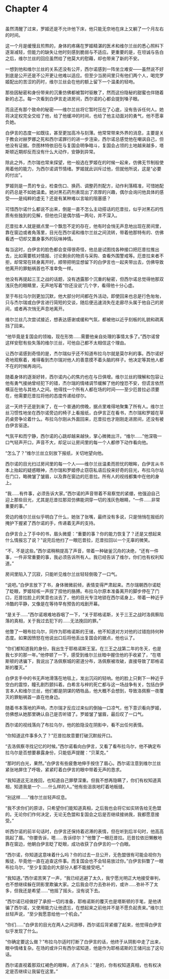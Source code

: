 # Chapter 4

<br>
虽然清醒了过来，罗姬还是不允许他下床，他只能无奈地在床上又躺了一个月左右的时间。

这一个月是缓慢且煎熬的，身体的疼痛在罗姬精湛的医术和维尔兰丝的悉心照料下逐渐减轻，但能力的缺失让他时刻感到脆弱与不适应。更重要的是，在坦诚与告白之后，维尔兰丝的回应虽然给了他莫大的慰藉，却也带来了新的不安。

一想到他和维尔兰丝的关系还没有公开，西尔诺感到一阵坐立难安——虽然说不好到底是公开还是不公开更让他难以适应。但至少当房间里只有他们两个人，喝完罗姬配出的苦涩的药时，维尔兰丝会在他的额上留下一个温柔的轻吻。

那些因秘密和身份带来的沉重仿佛都被暂时驱散了，然而这份隐秘的甜蜜也伴随着新的忐忑。每一次看到白伊言走进房间，西尔诺的心都会提到嗓子眼。

而且还有那个致命的秘密——维尔兰丝将它暂时压在了心底，没有告诉任何人。她将决定权完全交给了他，给了他缓冲的时间，也给了他主动面对的勇气，他不愿辜负她。

白伊言的态度一如既往，甚至更加高冷与刻薄。他常常带来外界的消息，主要是关于教会对赫罗娜之死和西尔诺罪行的进一步渲染，西尔诺总感觉他在嘲讽自己，但他没有证据。奈图林特依旧在与复国会明争暗斗，复国会占领的土地越来越多，塔斯顿近期却反而没有什么大动作，安静到异常。

除此之外，杰尔瑞也常来探望，他一般选在罗姬在的时候一起来，仿佛无节制般使用着他的能力，为西尔诺调节情绪。罗姬就此训斥过他，但就他所说，这是“必要的付出”。

罗姬则是一贯的专业，检查伤口、换药、调整药剂配方，动作利落精准，可惜她配的药总是不如她温柔。她对黑石药剂表现出了浓厚的兴趣，偶尔会询问他具体的感受——是纯粹的虚无？还是有某种难以言喻的阻塞感？

可惜西尔诺什么都说不出来，倒是一直不怎么主动搭话的厄昔拉，似乎对黑石的性质有些独到的见解，但他也只是偶尔插一两句，并不深入。

厄昔拉本人就是据点里一个飘忽不定的存在，他有时会悄无声息地出现在房间里，靠在窗边或者角落里，目光在西尔诺和维尔兰丝之间流转，带着他那特有的、仿佛看透一切却又置身事外的玩味神情。

每当这时，白伊言的脸色都会变得很奇怪，他总是试图找各种接口把厄昔拉推出去，比如需要核对情报、讨论剩余的物资与采购、查看外围警戒等。厄昔拉来者不拒，却常常在转身离开时，顺带把明显想留下的白伊言也一起夹带出去，仿佛导致他离开的罪魁祸首也不准幸免一样。

他没有再提起三王之战的话题，没有透露那个沉重的秘密，但西尔诺总觉得他那双浅灰色的眼睛里，无声地写着“你还没说”几个字，看得他十分心虚。

至于布拉乌尔则更加沉默，他大部分时间都在外活动，即使回来也总是行色匆匆，只与杰尔瑞或白伊言进行简短的交谈，随后便迅速消失在走廊尽头属于他自己的房间，或者再次悄无声息地离开。

维尔兰丝几次尝试接近，想表达感谢或缓和气氛，都被他以近乎刻板的礼貌和疏离挡了回来。

“他毕竟是复国会的领袖，现在形势……需要他亲自处理的事情太多了。”西尔诺曾这样安慰有些失落的维尔兰丝，可他自己都不太相信这个理由。

让西尔诺感到奇怪的是，杰尔瑞似乎还不知道布拉乌尔就是莫尔利的事。西尔诺好奇地观察着，难得看到杰尔瑞对他人的善意摸不着头脑的样子。他决定等其他人都不在的时候再询问。

随着身体的逐渐好转，西尔诺内心的焦灼也在与日俱增。维尔兰丝的理解和包容让他有勇气接纳曾经犯下的错，杰尔瑞的情绪调节缓解了他的惶恐不安，但谎言依然横亘在他与其他人之间。他得找一个所有人都在场的时间——至少厄昔拉必须要在，他需要厄昔拉将他的态度传递给缪尔。

这一天终于还是到来了，在一个普通的傍晚，据点里难得地聚集了所有人。维尔兰丝习惯性地坐在西尔诺旁边的椅子上看报纸，白伊言正在看书，杰尔瑞和罗姬在草药桌旁争论着什么。布拉乌尔刚从外面回来，厄昔拉也才刚刚走进房间，还没有被白伊言驱逐。

气氛平和而宁静，西尔诺的心跳却越来越快，掌心微微出汗。“维尔……”他深吸一口气轻声开口，声音不大，却足以让房间里的每一个人都停下动作看向他。

“怎么了？”维尔兰丝立刻放下报纸，关切地望向他。

西尔诺的目光扫过房间里的每一个人——维尔兰丝温柔而担忧的眼眸，白伊言从书本上抬起的疑惑眼神，杰尔瑞和罗姬停止窃窃私语后投来好奇的目光，布拉乌尔站在门口，略微皱了皱眉，以及靠在窗边的厄昔拉。所有人的视线都集中在他的身上。

“我……有件事，必须告诉大家。”西尔诺的声音带着不易察觉的紧绷，他强迫自己迎上那些目光，尤其是厄昔拉那双仿佛能洞穿一切的浅灰色眼睛，“一件……非常重要的事。”

旁边的维尔兰丝似乎明白了什么，她张了张嘴，最终没有多说，只是悄悄在报纸的掩护下握紧了西尔诺的手，传递着无声的支持。

白伊言合上了手中的书，眉头微蹙：“重要的事？你的能力恢复了？还是又想起来什么情报忘了说？”说完后他扫了一眼厄昔拉，厄昔拉回以一个无辜的微笑。

“不，不是这些。”西尔诺稍稍提高了声音，带着一种破釜沉舟的决绝，“还有一件事，一件非常重要的事，我必须告诉所有人。我已经告诉了维尔，你们也有权利知道。”

房间里陷入了沉寂，只能听见维尔兰丝轻轻倒吸了一口气。

“说吧。”白伊言放下了书，身体微微前倾，表情变得严肃起来。杰尔瑞朝西尔诺眨了眨眼，罗姬轻咳一声捏了捏他的胳膊。布拉乌尔原本准备离开的脚步停在了门口，厄昔拉脸上的笑意也淡去了，他的目光专注地锁在西尔诺身上，带着一种近乎冷酷的平静，又像是在等待早有预告的戏剧开幕。

“是关于……”西尔诺艰难地吞咽了一下，“关于耶格诺斯，关于三王之战时洛佩察陷落的真相，关于我过去犯下的……无法挽回的罪。”

他瞥了一眼布拉乌尔，同作为耶格诺斯的王储，他不知道对方对他的过错抱持何种态度。如果因愤怒在他说出口后将他丢出复国会的据点，他也认了。

“你们都知道我的身份，我出生于耶格诺斯王室。在三王之战第二年的冬天，也是我七岁的那一年。”他停顿了一下，感受到维尔兰丝暗中握住他的手收紧了，“在塔斯顿的诱骗下，我说出了洛佩察城的密道分布，洛佩察被攻破，直接导致了耶格诺斯的覆灭。”

白伊言手中的书无声地滑落在地毯上，发出沉闷的轻响。他的脸上只剩下一种近乎空白的震惊，瞳孔剧烈颤抖着。白希言与梓的死亡都与这一场战争有关，包括白伊言本人和维尔兰丝，他们都是阴谋的牺牲品，他大概不会想到，导致洛佩察一夜覆灭的罪魁祸首一直在他身边。

随着书本落地的声响，杰尔瑞才反应过来似的倒抽一口凉气，他下意识看向罗姬，仿佛想从她那里确认自己是否听错了。罗姬皱了皱眉，最后叹了一口气。

西尔诺的视线落向了布拉乌尔，他的脸隐没在阴影中，看不出任何表情。

“你知道这件事多久了？”厄昔拉故意要打破沉默般开口。

“去洛佩察寻找记忆的时候。”西尔诺看向白伊言，又看了看布拉乌尔，他不确定布拉乌尔是否想要暴露身份，只能低声提醒：“贝莱克。”

“那时的白光，果然。”白伊言有些疲惫地伸手按住了眉心。西尔诺注意到维尔兰丝紧张地屏住了呼吸，紧紧盯着白伊言的眼中带着无声的恳求。

“我知道这无法挽回，也知道自己罪孽深重。但我不想再隐瞒了，你们有权知道真相，知道我是一个……什么样的人。”他有些沮丧地盯着地板缝。

“别这样……”维尔兰丝轻声叹息。

“我不求你们的原谅，只希望你们能知道真相，之后我也会将它如实转告给无色盟的。无论你们作何决定，无论无色盟和复国会之后是否继续接纳我，我都愿意接受。”

听西尔诺的前半句话时，白伊言还保持着迟滞的表情，但在听到后半句时，他高高挑起了眉。“你要告诉，嗯……告诉缪尔？”他瞥了一眼厄昔拉。厄昔拉依旧懒散地靠在窗边，他朝白伊言眨了眨眼，成功收获了白伊言的一个白眼。

“西尔诺，你知道这意味着什么吗？你的过去一旦公开，无色盟很有可能会视你为叛徒，毕竟他一直在追查这件事。而复国会也不会轻易放过你。”白伊言斜瞥了一眼布拉乌尔，“至少复国会的大部分人都不能接受吧。”

“我知道。”西尔诺苦笑了一声，“我已经逃避了太久，我宁愿光明正大地接受审判，也不想继续躲在阴影里欺骗大家。之后我会尽力去弥补的，或许……弥补不了太多，但我还是希望……”他摇了摇头，没有说下去。

“西尔诺已经做好了承担一切的准备，耶格诺斯的覆灭也是塔斯顿的手笔，是他诱骗了西尔诺，又使用能力让他遗忘，在想起来之前他并不是不愿负起责来。”维尔兰丝轻声说，“至少我愿意给他一个机会。”

“你们……”白伊言的目光在两人之间游移，西尔诺后背紧绷了起来，他觉得白伊言似乎发现了什么。

“你确定要这么做？”布拉乌尔适时打断了白伊言的话，他终于从阴影中走了出来，眼中情绪复杂。在场的或许只有西尔诺知道，他是作为耶格诺斯的王储问出了这句话。

西尔诺直视着那双红褐色的眼眸，点了点头：“是的，你有权知道真相，也有权决定是否继续让我留在这里。”
